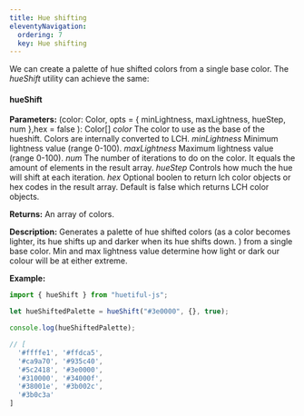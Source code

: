 ```yaml
---
title: Hue shifting
eleventyNavigation:
  ordering: 7
  key: Hue shifting
---
```

We can create a palette of hue shifted colors from a single base color. The *hueShift* utility can achieve the same:


#### hueShift

**Parameters:**
(color: Color,
 opts = { 
 minLightness,
 maxLightness,
 hueStep,
 num },hex = false
): Color[]
 *color* The color to use as the base of the hueshift. Colors are internally converted to LCH.
 *minLightness*  Minimum lightness value (range 0-100).
 *maxLightness*  Maximum lightness value (range 0-100).
 *num* The number of iterations to do on the color. It equals the amount of elements in the result array.
 *hueStep*  Controls how much the hue will shift at each iteration.
 *hex* Optional boolen to return lch color objects or hex codes in the result array. Default is false  which returns LCH color objects.

**Returns:**
An array of colors.

**Description:**
Generates a palette of hue shifted colors (as a color becomes lighter, its hue shifts up and darker when its hue shifts  down. ) from a single base color. Min and max lightness value determine how light or dark our colour will be at either extreme.

**Example:**

```javascript
import { hueShift } from "huetiful-js";

let hueShiftedPalette = hueShift("#3e0000", {}, true);

console.log(hueShiftedPalette);

// [
  '#ffffe1', '#ffdca5',
  '#ca9a70', '#935c40',
  '#5c2418', '#3e0000',
  '#310000', '#34000f',
  '#38001e', '#3b002c',
  '#3b0c3a'
]

```